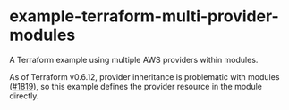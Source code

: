 # example-terraform-multi-provider-modules

A Terraform example using multiple AWS providers within modules.

As of Terraform v0.6.12, provider inheritance is problematic with modules
([#1819](https://github.com/hashicorp/terraform/issues/1819)), so this
example defines the provider resource in the module directly.
